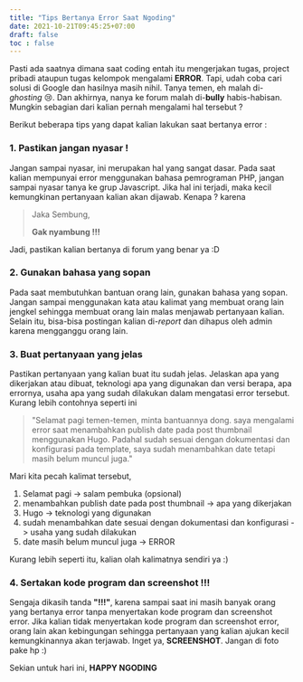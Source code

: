 ```yaml
---
title: "Tips Bertanya Error Saat Ngoding"
date: 2021-10-21T09:45:25+07:00
draft: false
toc : false
---
```


Pasti ada saatnya dimana saat coding entah itu mengerjakan tugas, project pribadi ataupun tugas kelompok mengalami **ERROR**. Tapi, udah coba cari solusi di Google dan hasilnya masih nihil. Tanya temen, eh malah di-*ghosting* 😢. Dan akhirnya, nanya ke forum malah di-**bully** habis-habisan. Mungkin sebagian dari kalian pernah mengalami hal tersebut ? 


Berikut beberapa tips yang dapat kalian lakukan saat bertanya error : 

### 1. Pastikan jangan nyasar !

Jangan sampai nyasar, ini merupakan hal yang sangat dasar. Pada saat kalian mempunyai error menggunakan bahasa pemrograman PHP, jangan sampai nyasar tanya ke grup Javascript. Jika hal ini terjadi, maka kecil kemungkinan pertanyaan kalian akan dijawab. Kenapa ? karena 

> Jaka Sembung,
>
> **Gak nyambung !!!**


Jadi, pastikan kalian bertanya di forum yang benar ya :D

### 2. Gunakan bahasa yang sopan

Pada saat membutuhkan bantuan orang lain, gunakan bahasa yang sopan. Jangan sampai menggunakan kata atau kalimat yang membuat orang lain jengkel sehingga membuat orang lain malas menjawab pertanyaan kalian. Selain itu, bisa-bisa postingan kalian di-*report* dan dihapus oleh admin karena mengganggu orang lain.

### 3. Buat pertanyaan yang jelas

Pastikan pertanyaan yang kalian buat itu sudah jelas. Jelaskan apa yang dikerjakan atau dibuat, teknologi apa yang digunakan dan versi berapa, apa errornya, usaha apa yang sudah dilakukan dalam mengatasi error tersebut. Kurang lebih contohnya seperti ini

> "Selamat pagi temen-temen, minta bantuannya dong. saya mengalami error saat menambahkan publish date pada post thumbnail menggunakan Hugo. Padahal sudah sesuai dengan dokumentasi dan konfigurasi pada template, saya sudah menambahkan date tetapi masih belum muncul juga."


Mari kita pecah kalimat tersebut,

1. Selamat pagi -> salam pembuka (opsional)
2. menambahkan publish date pada post thumbnail -> apa yang dikerjakan
3. Hugo -> teknologi yang digunakan
4. sudah menambahkan date sesuai dengan dokumentasi dan konfigurasi -> usaha yang sudah dilakukan
5. date masih belum muncul juga -> ERROR


Kurang lebih seperti itu, kalian olah kalimatnya sendiri ya :)

### 4. Sertakan kode program dan screenshot !!!

Sengaja dikasih tanda **"!!!"**, karena sampai saat ini masih banyak orang yang bertanya error tanpa menyertakan kode program dan screenshot error. Jika kalian tidak menyertakan kode program dan screenshot error, orang lain akan kebingungan sehingga pertanyaan yang kalian ajukan kecil kemungkinannya akan terjawab. Inget ya, **SCREENSHOT**. Jangan di foto pake hp :)


Sekian untuk hari ini, **HAPPY NGODING**

